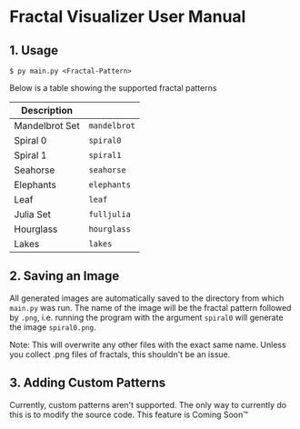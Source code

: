 # Fractal Visualizer User Manual

## 1. Usage
```
$ py main.py <Fractal-Pattern>
```
Below is a table showing the supported fractal patterns

| Description    | <Fractal-Pattern>   |
|----------------|---------------------|
| Mandelbrot Set | `mandelbrot`        |
| Spiral 0       | `spiral0`           |
| Spiral 1       | `spiral1`           |
| Seahorse       | `seahorse`          |
| Elephants      | `elephants`         |
| Leaf           | `leaf`              |
| Julia Set      | `fulljulia`         |
| Hourglass      | `hourglass`         |
| Lakes          | `lakes`             |

## 2. Saving an Image
All generated images are automatically saved to the directory from which `main.py` was run. The name of the
image will be the fractal pattern followed by `.png`, i.e. running the program with the argument `spiral0`
will generate the image `spiral0.png`. 

Note: This will overwrite any other files with the exact same name. Unless you collect .png files of 
fractals, this shouldn't be an issue.

## 3. Adding Custom Patterns
Currently, custom patterns aren't supported. The only way to currently do this is to modify the source 
code. This feature is Coming Soon™
